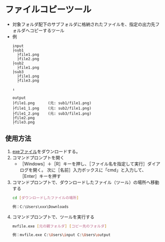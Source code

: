 # ファイルコピーツール
- 対象フォルダ配下のサブフォルダに格納されたファイルを、指定の出力先フォルダへコピーするツール
- 例
    ```
    input
    ├sub1
      ├file1.png
      ├file2.png
    ├sub2
      ├file1.png
    ├sub3
      ├file1.png
      ├file3.png
    
    ↓

    output
    ├file1.png      (元: sub1/file1.png)
    ├file1_1.png    (元: sub2/file1.png)
    ├file1_2.png    (元: sub3/file1.png)
    ├file2.png
    ├file3.png
    ```

## 使用方法
1. [exeファイル](https://github.com/fujimaru240/mvfile/blob/master/mvfile.exe)をダウンロードする。
1. コマンドプロンプトを開く
    - ［Windows］＋［R］キーを押し、［ファイル名を指定して実行］ダイアログを開く。 次に［名前］入力ボックスに「cmd」と入力して、［Enter］キーを押す
1. コマンドプロンプトで、ダウンロードしたファイル（ツール）の場所へ移動する
    ```bash
    cd [ダウンロードしたファイルの場所]

    例：C:\Users\xxx\Downloads    
    ```
1. コマンドプロンプトで、ツールを実行する
    ```bash
    mvfile.exe [元の親フォルダ] [コピー先のフォルダ]

    例：mvfile.exe C:\Users\input C:\Users\output
    ```